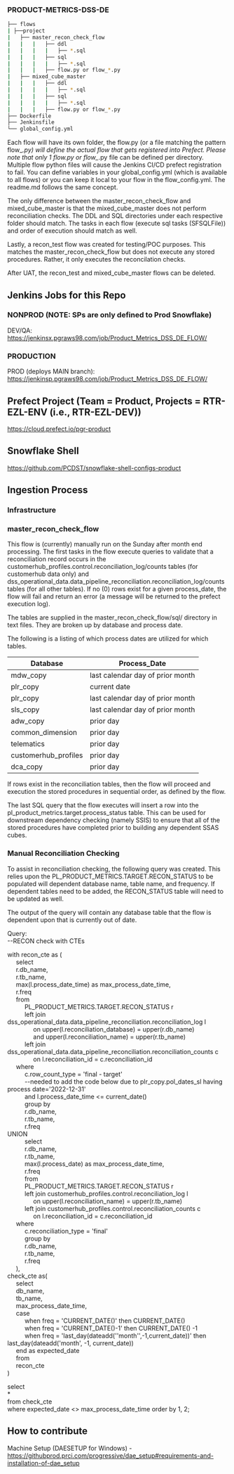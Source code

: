 ### PRODUCT-METRICS-DSS-DE

```bash
├── flows
| ├──project
|   ├── master_recon_check_flow
|   |   |   ├── ddl
|   |   |   |   ├── *.sql
|   |   |   ├── sql
|   |   |   |   ├── *.sql
|   |   |   ├── flow.py or flow_*.py
|   ├── mixed_cube_master
|   |   |   ├── ddl
|   |   |   |   ├── *.sql
|   |   |   ├── sql
|   |   |   |   ├── *.sql
|   |   |   ├── flow.py or flow_*.py
├── Dockerfile
├── Jenkinsfile
└── global_config.yml
```

Each flow will have its own folder, the flow.py (or a file matching the pattern flow_*.py) will define the actual flow that gets registered into Prefect. Please note that only 1 flow.py or flow_*.py file can be defined per directory.  Multiple flow python files will cause the Jenkins CI/CD prefect registration to fail.  You can define variables in your global_config.yml (which is available to all flows) or you can keep it local to your flow in the flow_config.yml.  The readme.md follows the same concept.

The only difference between the master_recon_check_flow and mixed_cube_master is that the mixed_cube_master does not perform reconciliation checks.  The DDL and SQL directories under each respective folder should match.  The tasks in each flow (execute sql tasks (SFSQLFile)) and order of execution should match as well.

Lastly, a recon_test flow was created for testing/POC purposes.  This matches the master_recon_check_flow but does not execute any stored procedures.  Rather, it only executes the reconcilation checks.

After UAT, the recon_test and mixed_cube_master flows can be deleted.

## Jenkins Jobs for this Repo
### NONPROD (NOTE:  SPs are only defined to Prod Snowflake)
DEV/QA:
https://jenkinsx.pgraws98.com/job/Product_Metrics_DSS_DE_FLOW/

### PRODUCTION
PROD (deploys MAIN branch):
https://jenkinsp.pgraws98.com/job/Product_Metrics_DSS_DE_FLOW/

## Prefect Project (Team = Product, Projects = RTR-EZL-ENV (i.e., RTR-EZL-DEV))
https://cloud.prefect.io/pgr-product

## Snowflake Shell
https://github.com/PCDST/snowflake-shell-configs-product

## Ingestion Process
### Infrastructure
### master_recon_check_flow
This flow is (currently) manually run on the Sunday after month end processing.  The first tasks in the flow execute queries to validate that a reconciliation record occurs in the customerhub_profiles.control.reconciliation_log/counts tables (for customerhub data only) and dss_operational_data.data_pipeline_reconciliation.reconciliation_log/counts tables (for all other tables).  If no (0) rows exist for a given process_date, the flow will fail and return an error (a message will be returned to the prefect execution log).

The tables are supplied in the master_recon_check_flow/sql/ directory in text files.  They are broken up by database and process date.

The following is a listing of which process dates are utilized for which tables.

|Database               |Process_Date                           |
|-----------------------|---------------------------------------|
|mdw_copy               |last calendar day of prior month       |
|plr_copy               |current date                           |
|plr_copy               |last calendar day of prior month       |
|sls_copy               |last calendar day of prior month       |
|adw_copy               |prior day                              |
|common_dimension       |prior day                              |
|telematics             |prior day                              |
|customerhub_profiles   |prior day                              |
|dca_copy               |prior day                              |

If rows exist in the reconciliation tables, then the flow will proceed and execution the stored procedures in sequential order, as defined by the flow.

The last SQL query that the flow executes will insert a row into the pl_product_metrics.target.process_status table.  This can be used for downstream dependency checking (namely SSIS) to ensure that all of the stored procedures have completed prior to building any dependent SSAS cubes.


### Manual Reconciliation Checking
To assist in reconciliation checking, the following query was created.  This relies upon the PL_PRODUCT_METRICS.TARGET.RECON_STATUS to be populated will dependent database name, table name, and frequency.  If dependent tables need to be added, the RECON_STATUS table will need to be updated as well.

The output of the query will contain any database table that the flow is dependent upon that is currently out of date.

Query:  
--RECON check with CTEs  
  
with recon_cte as (  
&nbsp;&nbsp;&nbsp;&nbsp;&nbsp;select  
&nbsp;&nbsp;&nbsp;&nbsp;&nbsp;r.db_name,  
&nbsp;&nbsp;&nbsp;&nbsp;&nbsp;r.tb_name,   
&nbsp;&nbsp;&nbsp;&nbsp;&nbsp;max(l.process_date_time) as max_process_date_time,   
&nbsp;&nbsp;&nbsp;&nbsp;&nbsp;r.freq  
&nbsp;&nbsp;&nbsp;&nbsp;&nbsp;from   
&nbsp;&nbsp;&nbsp;&nbsp;&nbsp;&nbsp;&nbsp;&nbsp;&nbsp;&nbsp;PL_PRODUCT_METRICS.TARGET.RECON_STATUS r    
&nbsp;&nbsp;&nbsp;&nbsp;&nbsp;&nbsp;&nbsp;&nbsp;&nbsp;&nbsp;left join dss_operational_data.data_pipeline_reconciliation.reconciliation_log l  
&nbsp;&nbsp;&nbsp;&nbsp;&nbsp;&nbsp;&nbsp;&nbsp;&nbsp;&nbsp;&nbsp;&nbsp;&nbsp;&nbsp;&nbsp;on upper(l.reconciliation_database) = upper(r.db_name)  
&nbsp;&nbsp;&nbsp;&nbsp;&nbsp;&nbsp;&nbsp;&nbsp;&nbsp;&nbsp;&nbsp;&nbsp;&nbsp;&nbsp;&nbsp;and upper(l.reconciliation_name) = upper(r.tb_name)  
&nbsp;&nbsp;&nbsp;&nbsp;&nbsp;&nbsp;&nbsp;&nbsp;&nbsp;&nbsp;left join dss_operational_data.data_pipeline_reconciliation.reconciliation_counts c  
&nbsp;&nbsp;&nbsp;&nbsp;&nbsp;&nbsp;&nbsp;&nbsp;&nbsp;&nbsp;&nbsp;&nbsp;&nbsp;&nbsp;&nbsp;on l.reconciliation_id = c.reconciliation_id  
&nbsp;&nbsp;&nbsp;&nbsp;&nbsp;where  
&nbsp;&nbsp;&nbsp;&nbsp;&nbsp;&nbsp;&nbsp;&nbsp;&nbsp;&nbsp;c.row_count_type = 'final - target'  
&nbsp;&nbsp;&nbsp;&nbsp;&nbsp;&nbsp;&nbsp;&nbsp;&nbsp;&nbsp;--needed to add the code below due to plr_copy.pol_dates_sl having process date='2022-12-31'  
&nbsp;&nbsp;&nbsp;&nbsp;&nbsp;&nbsp;&nbsp;&nbsp;&nbsp;&nbsp;and l.process_date_time <= current_date()  
&nbsp;&nbsp;&nbsp;&nbsp;&nbsp;&nbsp;&nbsp;&nbsp;&nbsp;&nbsp;group by  
&nbsp;&nbsp;&nbsp;&nbsp;&nbsp;&nbsp;&nbsp;&nbsp;&nbsp;&nbsp;r.db_name,  
&nbsp;&nbsp;&nbsp;&nbsp;&nbsp;&nbsp;&nbsp;&nbsp;&nbsp;&nbsp;r.tb_name,  
&nbsp;&nbsp;&nbsp;&nbsp;&nbsp;&nbsp;&nbsp;&nbsp;&nbsp;&nbsp;r.freq  
UNION  
&nbsp;&nbsp;&nbsp;&nbsp;&nbsp;&nbsp;&nbsp;&nbsp;&nbsp;&nbsp;select  
&nbsp;&nbsp;&nbsp;&nbsp;&nbsp;&nbsp;&nbsp;&nbsp;&nbsp;&nbsp;r.db_name,  
&nbsp;&nbsp;&nbsp;&nbsp;&nbsp;&nbsp;&nbsp;&nbsp;&nbsp;&nbsp;r.tb_name,  
&nbsp;&nbsp;&nbsp;&nbsp;&nbsp;&nbsp;&nbsp;&nbsp;&nbsp;&nbsp;max(l.process_date) as max_process_date_time,  
&nbsp;&nbsp;&nbsp;&nbsp;&nbsp;&nbsp;&nbsp;&nbsp;&nbsp;&nbsp;r.freq  
&nbsp;&nbsp;&nbsp;&nbsp;&nbsp;&nbsp;&nbsp;&nbsp;&nbsp;&nbsp;from  
&nbsp;&nbsp;&nbsp;&nbsp;&nbsp;&nbsp;&nbsp;&nbsp;&nbsp;&nbsp;PL_PRODUCT_METRICS.TARGET.RECON_STATUS r   
&nbsp;&nbsp;&nbsp;&nbsp;&nbsp;&nbsp;&nbsp;&nbsp;&nbsp;&nbsp;left join customerhub_profiles.control.reconciliation_log l  
&nbsp;&nbsp;&nbsp;&nbsp;&nbsp;&nbsp;&nbsp;&nbsp;&nbsp;&nbsp;&nbsp;&nbsp;&nbsp;&nbsp;&nbsp;on upper(l.reconciliation_name) = upper(r.tb_name)  
&nbsp;&nbsp;&nbsp;&nbsp;&nbsp;&nbsp;&nbsp;&nbsp;&nbsp;&nbsp;left join customerhub_profiles.control.reconciliation_counts c  
&nbsp;&nbsp;&nbsp;&nbsp;&nbsp;&nbsp;&nbsp;&nbsp;&nbsp;&nbsp;&nbsp;&nbsp;&nbsp;&nbsp;&nbsp;on l.reconciliation_id = c.reconciliation_id  
&nbsp;&nbsp;&nbsp;&nbsp;&nbsp;where  
&nbsp;&nbsp;&nbsp;&nbsp;&nbsp;&nbsp;&nbsp;&nbsp;&nbsp;&nbsp;c.reconciliation_type = 'final'  
&nbsp;&nbsp;&nbsp;&nbsp;&nbsp;&nbsp;&nbsp;&nbsp;&nbsp;&nbsp;group by  
&nbsp;&nbsp;&nbsp;&nbsp;&nbsp;&nbsp;&nbsp;&nbsp;&nbsp;&nbsp;r.db_name,  
&nbsp;&nbsp;&nbsp;&nbsp;&nbsp;&nbsp;&nbsp;&nbsp;&nbsp;&nbsp;r.tb_name,  
&nbsp;&nbsp;&nbsp;&nbsp;&nbsp;&nbsp;&nbsp;&nbsp;&nbsp;&nbsp;r.freq  
&nbsp;&nbsp;&nbsp;&nbsp;&nbsp;),  
    check_cte as(  
&nbsp;&nbsp;&nbsp;&nbsp;&nbsp;select  
&nbsp;&nbsp;&nbsp;&nbsp;&nbsp;db_name,  
&nbsp;&nbsp;&nbsp;&nbsp;&nbsp;tb_name,  
&nbsp;&nbsp;&nbsp;&nbsp;&nbsp;max_process_date_time,  
&nbsp;&nbsp;&nbsp;&nbsp;&nbsp;case  
&nbsp;&nbsp;&nbsp;&nbsp;&nbsp;&nbsp;&nbsp;&nbsp;&nbsp;&nbsp;when freq = 'CURRENT_DATE()' then CURRENT_DATE()  
&nbsp;&nbsp;&nbsp;&nbsp;&nbsp;&nbsp;&nbsp;&nbsp;&nbsp;&nbsp;when freq = 'CURRENT_DATE()-1' then CURRENT_DATE() -1  
&nbsp;&nbsp;&nbsp;&nbsp;&nbsp;&nbsp;&nbsp;&nbsp;&nbsp;&nbsp;when freq = 'last_day(dateadd(''month'',-1,current_date))' then last_day(dateadd('month', -1, current_date))  
&nbsp;&nbsp;&nbsp;&nbsp;&nbsp;end as expected_date  
&nbsp;&nbsp;&nbsp;&nbsp;&nbsp;from  
&nbsp;&nbsp;&nbsp;&nbsp;&nbsp;recon_cte  
    )  

select  
    *  
from
    check_cte  
where
    expected_date <> max_process_date_time order by 1, 2;  




## How to contribute
Machine Setup (DAESETUP for Windows) - https://githubprod.prci.com/progressive/dae_setup#requirements-and-installation-of-dae_setup

